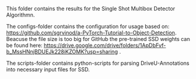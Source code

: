 
This folder contains the results for the Single Shot Multibox Detector Algorithmn.

The configs-folder contains the configuration for usage based on: https://github.com/sgrvinod/a-PyTorch-Tutorial-to-Object-Detection.
Beacuse the file size is too big for GitHub the pre-trained SSD weights can be found here: https://drive.google.com/drive/folders/1ApDbFvf-b_MssHNnjBDUEJk228iKZOMK?usp=sharing .

The scripts-folder contains python-scripts for parsing DriveU-Annotations into necessary input files for SSD.
